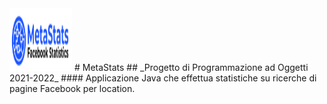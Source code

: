 <img src="logo.png" width="100" height="100">
# MetaStats
## _Progetto di Programmazione ad Oggetti 2021-2022_
#### Applicazione Java che effettua statistiche su ricerche di pagine Facebook per location.

